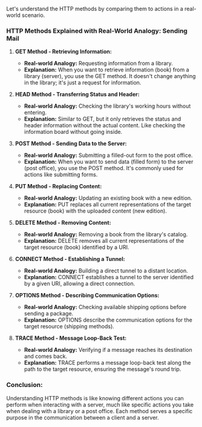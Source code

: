 Let's understand the HTTP methods by comparing them to actions in a real-world scenario.

### **HTTP Methods Explained with Real-World Analogy: Sending Mail**

1. **GET Method - Retrieving Information:**
   - **Real-world Analogy:** Requesting information from a library.
   - **Explanation:** When you want to retrieve information (book) from a library (server), you use the GET method. It doesn't change anything in the library; it's just a request for information.

2. **HEAD Method - Transferring Status and Header:**
   - **Real-world Analogy:** Checking the library's working hours without entering.
   - **Explanation:** Similar to GET, but it only retrieves the status and header information without the actual content. Like checking the information board without going inside.

3. **POST Method - Sending Data to the Server:**
   - **Real-world Analogy:** Submitting a filled-out form to the post office.
   - **Explanation:** When you want to send data (filled form) to the server (post office), you use the POST method. It's commonly used for actions like submitting forms.

4. **PUT Method - Replacing Content:**
   - **Real-world Analogy:** Updating an existing book with a new edition.
   - **Explanation:** PUT replaces all current representations of the target resource (book) with the uploaded content (new edition).

5. **DELETE Method - Removing Content:**
   - **Real-world Analogy:** Removing a book from the library's catalog.
   - **Explanation:** DELETE removes all current representations of the target resource (book) identified by a URI.

6. **CONNECT Method - Establishing a Tunnel:**
   - **Real-world Analogy:** Building a direct tunnel to a distant location.
   - **Explanation:** CONNECT establishes a tunnel to the server identified by a given URI, allowing a direct connection.

7. **OPTIONS Method - Describing Communication Options:**
   - **Real-world Analogy:** Checking available shipping options before sending a package.
   - **Explanation:** OPTIONS describe the communication options for the target resource (shipping methods).

8. **TRACE Method - Message Loop-Back Test:**
   - **Real-world Analogy:** Verifying if a message reaches its destination and comes back.
   - **Explanation:** TRACE performs a message loop-back test along the path to the target resource, ensuring the message's round trip.

### **Conclusion:**
Understanding HTTP methods is like knowing different actions you can perform when interacting with a server, much like specific actions you take when dealing with a library or a post office. Each method serves a specific purpose in the communication between a client and a server.